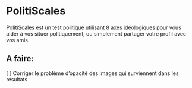 # PolitiScales
PolitiScales est un test politique utilisant 8 axes idéologiques pour vous aider à vos situer politiquement, ou simplement partager votre profil avec vos amis.
## A faire:
[ ] Corriger le problème d’opacité des images qui surviennent dans les résultats
